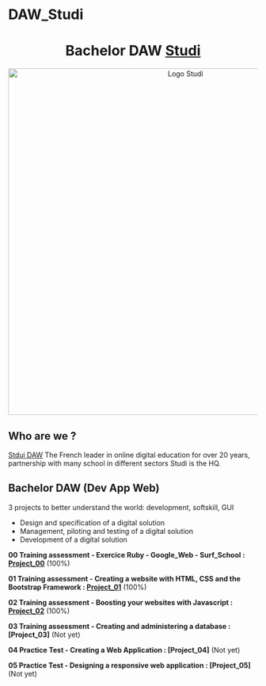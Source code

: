 # DAW_Studi

<h1 align="center">
	Bachelor DAW <a href="https://www.studi.com/en"> Studi</a>
</h1>

<p align="center">
  <img src="https://www.studyrama.com/pro/sites/default/files/articles/studi.png" alt="Logo Studi" width="700" />
</p>

## Who are we ?

<a href="https://www.studi.com/fr/formation/developpement/bachelor-developpeur-dapplication-web-0"> Stdui DAW</a>
The French leader in online digital education for over 20 years, partnership with many school in different sectors Studi is the HQ.

## Bachelor DAW (Dev App Web)

3 projects to better understand the world: development, softskill, GUI
<ul>
  <li>Design and specification of a digital solution</li>
  <li>Management, piloting and testing of a digital solution</li>
  <li>Development of a digital solution</li>
</ul>

**00  Training assessment - Exercice Ruby - Google_Web - Surf_School : [Project_00]()** (100%)

**01  Training assessment - Creating a website with HTML, CSS and the Bootstrap Framework : [Project_01](https://github.com/axelbgds/DAW_Studi/tree/master/01_Website)** (100%)

**02  Training assessment - Boosting your websites with Javascript : [Project_02](https://github.com/axelbgds/DAW_Studi/tree/master/02_Boosting_Website_JS)** (100%)

**03  Training assessment - Creating and administering a database : [Project_03]** (Not yet)

**04  Practice Test - Creating a Web Application : [Project_04]** (Not yet)

**05  Practice Test - Designing a responsive web application : [Project_05]** (Not yet)
